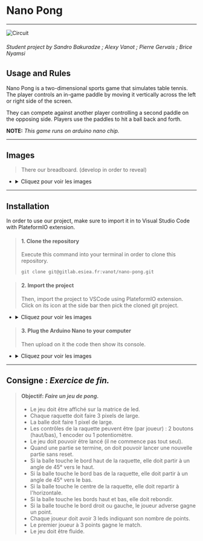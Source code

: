 # Nano Pong

---

![Circuit](/resources/images/breadboard/t_main3.png "Circuit")
 ###### *Student project by Sandro Bakuradze ; Alexy Vanot ; Pierre Gervais ; Brice Nyamsi*

## **Usage and Rules**

Nano Pong is a two-dimensional sports game that simulates table tennis. The player controls an in-game paddle by moving it vertically across the left or right side of the screen.

They can compete against another player controlling a second paddle on the opposing side.
Players use the paddles to hit a ball back and forth.

**NOTE:** *This game runs on arduino nano chip.*

---

## **Images**

> There our breadboard. (develop in order to reveal)
- <details>
  <summary>Cliquez pour voir les images</summary>
  <img src="/resources/images/breadboard/main.jpg" alt="Circuit" title="Circuit">
  <img src="/resources/images/breadboard/main2.jpg" alt="Circuit" title="Circuit">
  <img src="/resources/images/breadboard/main3.jpg" alt="Circuit" title="Circuit">
  <img src="/resources/images/breadboard/MAX7219.jpg" alt="Circuit" title="Circuit">
  <img src="/resources/images/breadboard/nano.jpg" alt="Circuit" title="Circuit">
  <img src="/resources/images/breadboard/potentiometers.jpg" alt="Circuit" title="Circuit">
</details>


---

## **Installation**

In order to use our project, make sure to import it in to Visual Studio Code with PlateformIO extension.

> #### **1. Clone the repository**
>
> Execute this command into your terminal in order to clone this repository.
>
> ```git clone git@gitlab.esiea.fr:vanot/nano-pong.git```


> #### **2. Import the project**
> 
> Then, import the project to VSCode using PlateformIO extension. Click on its icon at the side bar then pick the cloned git project.
- <details>
  <summary>Cliquez pour voir les images</summary>
  <img src="/resources/images/read_me/init_platformio.png" alt="Init" title="Init">
  <img src="/resources/images/read_me/import_folder.png" alt="Pick" title="Pick">
</details>


> 
> #### **3. Plug the Arduino Nano to your computer** 
>
> Then upload on it the code then show its console.
- <details>
  <summary>Cliquez pour voir les images</summary>
  <img src="/resources/images/read_me/import.png" alt="Init" title="Init">
  <img src="/resources/images/read_me/serial_monitor.png" alt="Pick" title="Pick">
</details>


---

## **Consigne : *Exercice de fin.***

> #### **Objectif:** *Faire un jeu de pong.*
>
> - Le jeu doit être affiché sur la matrice de led.
> - Chaque raquette doit faire 3 pixels de large.
> - La balle doit faire 1 pixel de large.
> - Les contrôles de la raquette peuvent être (par joueur) : 2 boutons (haut/bas), 1 encoder ou 1 potentiomètre.
> - Le jeu doit pouvoir être lancé (il ne commence pas tout seul).
> - Quand une partie se termine, on doit pouvoir lancer une nouvelle partie sans reset.
> - Si la balle touche le bord haut de la raquette, elle doit partir à un angle de 45° vers le haut.
> - Si la balle touche le bord bas de la raquette, elle doit partir à un angle de 45° vers le bas.
> - Si la balle touche le centre de la raquette, elle doit repartir à l'horizontale.
> - Si la balle touche les bords haut et bas, elle doit rebondir.
> - Si la balle touche le bord droit ou gauche, le joueur adverse gagne un point.
> - Chaque joueur doit avoir 3 leds indiquant son nombre de points.
> - Le premier joueur à 3 points gagne le match.
> - Le jeu doit être fluide.

